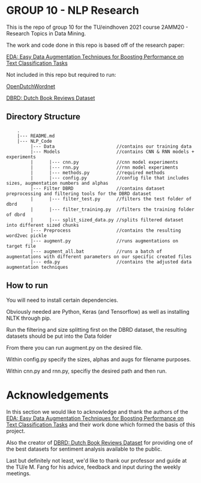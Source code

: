 # GROUP 10 - NLP Research

This is the repo of group 10 for the TU/eindhoven 2021 course 2AMM20 - Research Topics in Data Mining.

The work and code done in this repo is based off of the research paper: 

[EDA: Easy Data Augmentation Techniques for Boosting Performance on Text Classification Tasks](https://arxiv.org/abs/1901.11196)

Not included in this repo but required to run:

[OpenDutchWordnet](https://github.com/cltl/OpenDutchWordnet)
    
[DBRD: Dutch Book Reviews Dataset](https://github.com/benjaminvdb/DBRD)

## Directory Structure
```
    .
    |--- README.md
    |--- NLP_Code
         |--- Data                       //contains our training data
         |--- Models                     //contains CNN & RNN models + experiments 
         |      |--- cnn.py              //cnn model experiments
         |      |--- rnn.py              //rnn model experiments
         |      |--- methods.py          //required methods
         |      |--- config.py           //config file that includes sizes, augmentation numbers and alphas
         |--- Filter DBRD                //contains dataset preprocessing and filtering tools for the DBRD dataset
         |      |--- filter_test.py      //filters the test folder of dbrd
         |      |--- filter_training.py  //filters the training folder of dbrd
         |      |--- split_sized_data.py //splits filtered dataset into different sized chunks
         |--- Preprocess                 //contains the resulting word2vec pickle
         |--- augment.py                 //runs augmentations on target file
         |--- augment_all.bat            //runs a batch of augmentations with different parameters on our specific created files
         |--- eda.py                     //contains the adjusted data augmentation techniques 

```
## How to run

You will need to install certain dependencies.

Obviously needed are Python, Keras (and Tensorflow) as well as installing NLTK through pip.

Run the filtering and size splitting first on the DBRD dataset, the resulting datasets should be put into the Data folder

From there you can run augment.py on the desired file.

Within config.py specify the sizes, alphas and augs for filename purposes.

Within cnn.py and rnn.py, specifiy the desired path and then run.

# Acknowledgements
In this section we would like to acknowledge and thank the authors of the [EDA: Easy Data Augmentation Techniques for Boosting Performance on Text Classification Tasks](https://arxiv.org/abs/1901.11196) and their work done which formed the basis of this project. 

Also the creator of [DBRD: Dutch Book Reviews Dataset](https://github.com/benjaminvdb/DBRD) for providing one of the best datasets for sentiment analysis available to the public.

Last but definitely not least, we'd like to thank our professor and guide at the TU/e M. Fang for his advice, feedback and input during the weekly meetings.
